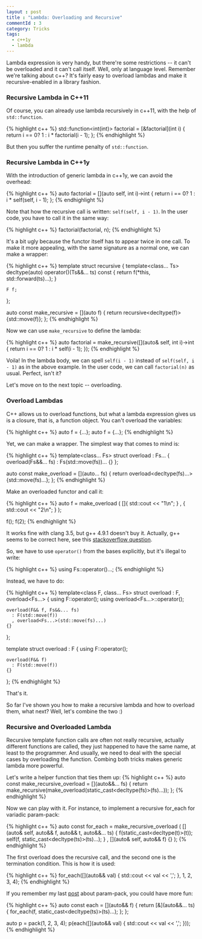 ```yaml
---
layout : post
title : "Lambda: Overloading and Recursive"
commentId : 3
category: Tricks
tags:
  - c++1y
  - lambda
---
```


Lambda expression is very handy, but there're some restrictions -- it can't be overloaded and it can't call itself.
Well, only at language level. Remember we're talking about c++? It's fairly easy to overload lambdas and make it recursive-enabled in a library fashion.

### Recursive Lambda in C++11

Of course, you can already use lambda recursively in c++11, with the help of `std::function`.

{% highlight c++ %}
std::function<int(int)> factorial = [&factorial](int i)
{
    return i == 0? 1 : i * factorial(i - 1);
};
{% endhighlight %}

But then you suffer the runtime penalty of `std::function`.

### Recursive Lambda in C++1y

With the introduction of generic lambda in c++1y, we can avoid the overhead:

{% highlight c++ %}
auto factorial = [](auto self, int i)->int
{
    return i == 0? 1 : i * self(self, i - 1);
};
{% endhighlight %}

Note that how the recursive call is written: `self(self, i - 1)`.
In the user code, you have to call it in the same way:

{% highlight c++ %}
factorial(factorial, n);
{% endhighlight %}

It's a bit ugly because the functor itself has to appear twice in one call.
To make it more appealing, with the same signature as a normal one, we can make a wrapper:

{% highlight c++ %}
template<class F>
struct recursive
{
    template<class... Ts>
    decltype(auto) operator()(Ts&&... ts) const
    {
        return f(*this, std::forward<Ts>(ts)...);
    }
    
    F f;
};

auto const make_recursive = [](auto f)
{
    return recursive<decltype(f)>{std::move(f)};
};
{% endhighlight %}

Now we can use `make_recursive` to define the lambda:

{% highlight c++ %}
auto factorial = make_recursive([](auto& self, int i)->int
{
    return i == 0? 1 : i * self(i - 1);
});
{% endhighlight %}

Voila! In the lambda body, we can spell `self(i - 1)` instead of `self(self, i - 1)` as in the above example.
In the user code, we can call `factorial(n)` as usual. Perfect, isn't it?

Let's move on to the next topic -- overloading.

### Overload Lambdas

C++ allows us to overload functions, but what a lambda expression gives us is a closure, that is, a function object.
You can't overload the variables:

{% highlight c++ %}
auto f = [](){...};
auto f = [](int){...};
{% endhighlight %}

Yet, we can make a wrapper. The simplest way that comes to mind is:

{% highlight c++ %}
template<class... Fs>
struct overload : Fs...
{
    overload(Fs&&... fs)
      : Fs(std::move(fs))...
    {}
};

auto const make_overload = [](auto... fs)
{
    return overload<decltype(fs)...>{std::move(fs)...};
};
{% endhighlight %}

Make an overloaded functor and call it:

{% highlight c++ %}
auto f = make_overload
(
    []{ std::cout << "1\n"; }
  , [](int){ std::cout << "2\n"; }
);
 
f();
f(2);
{% endhighlight %}

It works fine with clang 3.5, but g++ 4.9.1 doesn't buy it.
Actually, g++ seems to be correct here, see this [stackoverflow question](http://stackoverflow.com/questions/5368862/why-do-multiple-inherited-functions-with-same-name-but-different-signatures-not).

So, we have to use `operator()` from the bases explicitly, but it's illegal to write:

{% highlight c++ %}
using Fs::operator()...;
{% endhighlight %}

Instead, we have to do:

{% highlight c++ %}
template<class F, class... Fs>
struct overload : F, overload<Fs...>
{
    using F::operator();
    using overload<Fs...>::operator();

    overload(F&& f, Fs&&... fs)
      : F(std::move(f))
      , overload<Fs...>(std::move(fs)...)
    {}
};

template<class F>
struct overload<F> : F
{
    using F::operator();

    overload(F&& f)
      : F(std::move(f))
    {}
};
{% endhighlight %}

That's it.

So far I've shown you how to make a recursive lambda and how to overload them, what next?
Well, let's combine the two :)

### Recursive and Overloaded Lambda

Recursive template function calls are often not really recursive, actually different functions are called, they just happened to have the same name, at least to the programmer.
And usually, we need to deal with the special cases by overloading the function. Combing both tricks makes generic lambda more powerful.

Let's write a helper function that ties them up:
{% highlight c++ %}
auto const make_recursive_overload = [](auto&&... fs)
{
    return make_recursive(make_overload(static_cast<decltype(fs)>(fs)...));
};
{% endhighlight %}

Now we can play with it. For instance, to implement a recursive for_each for variadic param-pack:

{% highlight c++ %}
auto const for_each = make_recursive_overload
(
    [](auto& self, auto&& f, auto&& t, auto&&... ts)
    {
        f(static_cast<decltype(t)>(t));
        self(f, static_cast<decltype(ts)>(ts)...);
    }
  , [](auto& self, auto&& f) {}
);
{% endhighlight %}

The first overload does the recursive call, and the second one is the termination condition.
This is how it is used:

{% highlight c++ %}
for_each([](auto&& val)
{
    std::cout << val << ',';
}, 1, 2, 3, 4);
{% endhighlight %}

If you remember my last [post](http://jamboree.github.io/cout/tricks/2014/07/21/pack-unpack-without-using-tuple.html) about param-pack, you could have more fun:

{% highlight c++ %}
auto const each = [](auto&& f)
{
    return [&](auto&&... ts)
    {
        for_each(f, static_cast<decltype(ts)>(ts)...);
    };
};

auto p = pack(1, 2, 3, 4);
p(each([](auto&& val)
{
    std::cout << val << ',';
}));
{% endhighlight %}
